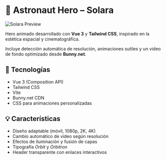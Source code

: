 # 🌌 Astronaut Hero – Solara

![Solara Preview](https://i.ibb.co/HDZjKHDw/solara.png)

Hero animado desarrollado con **Vue 3** y **Tailwind CSS**, inspirado en la estética espacial y cinematográfica.

Incluye detección automática de resolución, animaciones sutiles y un video de fondo optimizado desde **Bunny.net**.

## 🚀 Tecnologías
- Vue 3 (Composition API)
- Tailwind CSS
- Vite
- Bunny.net CDN
- CSS para animaciones personalizadas

## 💡 Características
- Diseño adaptable (móvil, 1080p, 2K, 4K)
- Cambio automático de video según resolución
- Efectos de iluminación y fusión de capas
- Tipografía *Orbit* y *Orbitron*
- Header transparente con enlaces interactivos
